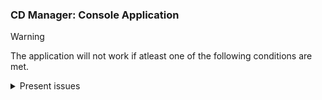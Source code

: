 ### CD Manager: Console Application

> [!WARNING]
> The application will not work if atleast one of the following conditions are met.

<details>
<summary>Present issues</summary>
<br>
  <details>
  <summary>The connection string.</summary>
  <br>
  </details>
    <details>
  <summary>The connection string.</summary>
  <br>
  </details>

</details>
